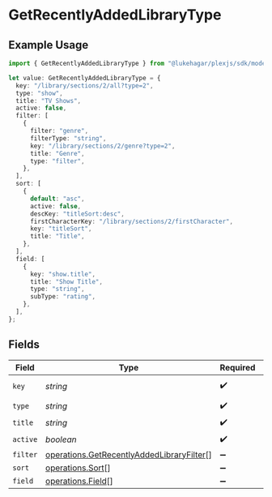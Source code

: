 # GetRecentlyAddedLibraryType

## Example Usage

```typescript
import { GetRecentlyAddedLibraryType } from "@lukehagar/plexjs/sdk/models/operations";

let value: GetRecentlyAddedLibraryType = {
  key: "/library/sections/2/all?type=2",
  type: "show",
  title: "TV Shows",
  active: false,
  filter: [
    {
      filter: "genre",
      filterType: "string",
      key: "/library/sections/2/genre?type=2",
      title: "Genre",
      type: "filter",
    },
  ],
  sort: [
    {
      default: "asc",
      active: false,
      descKey: "titleSort:desc",
      firstCharacterKey: "/library/sections/2/firstCharacter",
      key: "titleSort",
      title: "Title",
    },
  ],
  field: [
    {
      key: "show.title",
      title: "Show Title",
      type: "string",
      subType: "rating",
    },
  ],
};
```

## Fields

| Field                                                                                                         | Type                                                                                                          | Required                                                                                                      | Description                                                                                                   | Example                                                                                                       |
| ------------------------------------------------------------------------------------------------------------- | ------------------------------------------------------------------------------------------------------------- | ------------------------------------------------------------------------------------------------------------- | ------------------------------------------------------------------------------------------------------------- | ------------------------------------------------------------------------------------------------------------- |
| `key`                                                                                                         | *string*                                                                                                      | :heavy_check_mark:                                                                                            | N/A                                                                                                           | /library/sections/2/all?type=2                                                                                |
| `type`                                                                                                        | *string*                                                                                                      | :heavy_check_mark:                                                                                            | N/A                                                                                                           | show                                                                                                          |
| `title`                                                                                                       | *string*                                                                                                      | :heavy_check_mark:                                                                                            | N/A                                                                                                           | TV Shows                                                                                                      |
| `active`                                                                                                      | *boolean*                                                                                                     | :heavy_check_mark:                                                                                            | N/A                                                                                                           | false                                                                                                         |
| `filter`                                                                                                      | [operations.GetRecentlyAddedLibraryFilter](../../../sdk/models/operations/getrecentlyaddedlibraryfilter.md)[] | :heavy_minus_sign:                                                                                            | N/A                                                                                                           |                                                                                                               |
| `sort`                                                                                                        | [operations.Sort](../../../sdk/models/operations/sort.md)[]                                                   | :heavy_minus_sign:                                                                                            | N/A                                                                                                           |                                                                                                               |
| `field`                                                                                                       | [operations.Field](../../../sdk/models/operations/field.md)[]                                                 | :heavy_minus_sign:                                                                                            | N/A                                                                                                           |                                                                                                               |